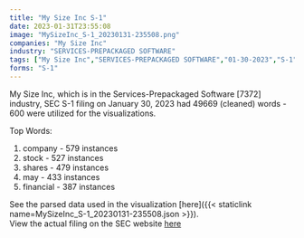 ```yaml
---
title: "My Size Inc S-1"
date: 2023-01-31T23:55:08
image: "MySizeInc_S-1_20230131-235508.png"
companies: "My Size Inc"
industry: "SERVICES-PREPACKAGED SOFTWARE"
tags: ["My Size Inc","SERVICES-PREPACKAGED SOFTWARE","01-30-2023","S-1"]
forms: "S-1"
---
```

My Size Inc, which is in the Services-Prepackaged Software [7372] industry, SEC S-1 filing on January 30, 2023 had 49669 (cleaned) words - 600 were utilized for the visualizations.

Top Words:
1. company - 579 instances
2. stock - 527 instances
3. shares - 479 instances
4. may - 433 instances
5. financial - 387 instances


See the parsed data used in the visualization [here]({{< staticlink name=MySizeInc_S-1_20230131-235508.json >}}).  
View the actual filing on the SEC website [here](https://www.sec.gov/Archives/edgar/data/1211805/0001493152-23-003003.txt)